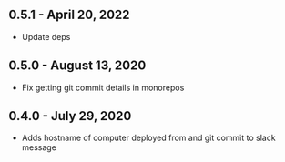 ## 0.5.1 - April 20, 2022

- Update deps

## 0.5.0 - August 13, 2020

- Fix getting git commit details in monorepos

## 0.4.0 - July 29, 2020

- Adds hostname of computer deployed from and git commit to slack message
